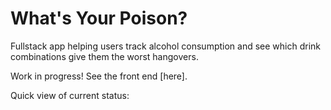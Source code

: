 # What's Your Poison?

Fullstack app helping users track alcohol consumption and see which drink combinations give them the worst hangovers. 

Work in progress! See the front end [here]. 

Quick view of current status:
![]()